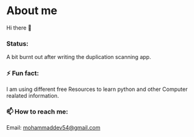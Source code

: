 # About me

Hi there 👋

### Status:
A bit burnt out after writing the duplication scanning app.

### ⚡ Fun fact:
I am using different free Resources to learn python and other Computer realated information.

### 📫 How to reach me:
Email: mohammaddev54@gmail.com
<!--
**Mohammaddev54/Mohammaddev54** is a ✨ _special_ ✨ repository because its `README.md` (this file) appears on your GitHub profile.

Here are some ideas to get you started:

- 👯 I’m looking to collaborate on ...
- 💬 Ask me about ...
- 😄 Pronouns: ...
- 🔭 I’m currently working on: ...
- 🌱 I’m currently learning: ...
- 🤔 I’m looking for help with: ...
What am I doing right now?
-->

